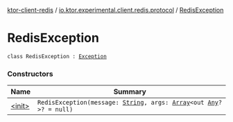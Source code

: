 [ktor-client-redis](../../index.md) / [io.ktor.experimental.client.redis.protocol](../index.md) / [RedisException](./index.md)

# RedisException

`class RedisException : `[`Exception`](https://kotlinlang.org/api/latest/jvm/stdlib/kotlin/-exception/index.html)

### Constructors

| Name | Summary |
|---|---|
| [&lt;init&gt;](-init-.md) | `RedisException(message: `[`String`](https://kotlinlang.org/api/latest/jvm/stdlib/kotlin/-string/index.html)`, args: `[`Array`](https://kotlinlang.org/api/latest/jvm/stdlib/kotlin/-array/index.html)`<out `[`Any`](https://kotlinlang.org/api/latest/jvm/stdlib/kotlin/-any/index.html)`?>? = null)` |
